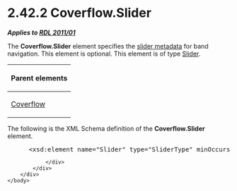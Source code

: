 <html dir="LTR" xmlns:mshelp="http://msdn.microsoft.com/mshelp" xmlns:ddue="http://ddue.schemas.microsoft.com/authoring/2003/5" xmlns:xlink="http://www.w3.org/1999/xlink" xmlns:tool="http://www.microsoft.com/tooltip">
    <head>
        <meta http-equiv="Content-Type" content="text/html; CHARSET=utf-8"></meta>
        <meta name="save" content="history"></meta>
        <title>2.42.2 Coverflow.Slider</title>
        <xml>
            <mshelp:toctitle title="2.42.2 Coverflow.Slider"></mshelp:toctitle>
            <mshelp:rltitle title="[MS-RDL]: Coverflow.Slider"></mshelp:rltitle>
            <mshelp:keyword index="A" term="6cd17047-fa57-4dd8-aaa8-fc3b2309d147"></mshelp:keyword>
            <mshelp:attr name="DCSext.ContentType" value="open specification"></mshelp:attr>
            <mshelp:attr name="AssetID" value="6cd17047-fa57-4dd8-aaa8-fc3b2309d147"></mshelp:attr>
            <mshelp:attr name="TopicType" value="kbRef"></mshelp:attr>
            <mshelp:attr name="DCSext.Title" value="[MS-RDL]: Coverflow.Slider" />
        </xml>
    </head>
    <body>
        <div id="header">
            <h1 class="heading">2.42.2 Coverflow.Slider</h1>
        </div>
        <div id="mainSection">
            <div id="mainBody">
                <div id="allHistory" class="saveHistory"></div>
                <div id="sectionSection0" class="section" name="collapseableSection">
                    

<p><b><i>Applies to </i></b><a href="bf2bab1a-b608-4bcc-b718-1cc1baa9579c.html"><b><i>RDL 2011/01</i></b></a></p>

<p>The <b>Coverflow.Slider</b> element specifies the <a href="b2482b3f-74ab-4ca8-a9e5-c07955011743.html#gt_de562f82-95a1-4b96-a94e-0e6e3c15dd97">slider metadata</a> for band
navigation. This element is optional. This element is of type <a href="7c3db99f-f7fb-4af7-b0a6-0a19fedb41cb.html">Slider</a>.</p>

<table>
 <thead>
  <tr>
   <th>
   <p>Parent elements</p>
   </th>
  </tr>
 </thead>
 <tr>
  <td>
  <p><a href="abc2c5cb-891e-4b78-baec-9b692f1f388a.html">Coverflow</a></p>
  </td>
 </tr>
</table>

<p>The following is the XML Schema definition of the <b>Coverflow.Slider</b>
element.</p>

<dl>
<dd>
<div><pre> &lt;xsd:element name=&quot;Slider&quot; type=&quot;SliderType&quot; minOccurs=&quot;0&quot;  maxOccurs=&quot;1&quot;/&gt;
</pre></div>
</dd></dl>


                </div>
            </div>
        </div>
    </body>
</html>